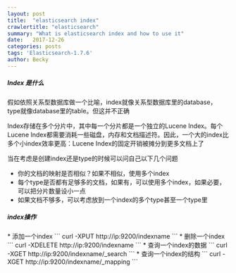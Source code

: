 ```yaml
---
layout: post
title:  "elasticsearch index"
crawlertitle: "elasticsearch"
summary: "What is elasticsearch index and how to use it"
date:   2017-12-26
categories: posts
tags: 'Elasticsearch-1.7.6'
author: Becky
---
```

<h5>Index 是什么</h5>

<p>假如依照关系型数据库做一个比喻，index就像关系型数据库里的database，type就像database里的table。但这并不正确</p>

<p>Index存储在多个分片中，其中每一个分片都是一个独立的Lucene Index。每个Lucene Index都需要消耗一些磁盘，内存和文档描述符。因此，一个大的index比多个小index效率更高：Lucene Index的固定开销被摊分到更多文档上了</p>

当在考虑是创建index还是type的时候可以问自己以下几个问题
+ 你的文档的映射是否相似？如果不相似，使用多个index
+ 每个type是否都有足够多的文档，如果有，可以使用多个index，如果必要，可以把分片数量设小一点
+ 如果文档不够多，可以考虑放到一个index的多个type甚至一个type里

<h5>index操作</h5>
* 添加一个index
```
    curl -XPUT http://ip:9200/indexname
```
* 删除一个index
```
    curl -XDELETE http://ip:9200/indexname
```
* 查询一个index的数据
```
    curl -XGET http://ip:9200/indexname/_search
```
* 查询一个index的结构
```
    curl -XGET http://ip:9200/indexname/_mapping
```